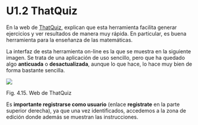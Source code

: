 
# U1.2 ThatQuiz

En la web de [ThatQuiz](http://www.thatquiz.org/es/), explican que esta herramienta facilita generar ejercicios y ver resultados de manera muy rápida. En particular, es buena herramienta para la enseñanza de las matemáticas.

La interfaz de esta herramienta on-line es la que se muestra en la siguiente imagen. Se trata de una aplicación de uso sencillo, pero que ha quedado algo **anticuada** o **desactualizada**, aunque lo que hace, lo hace muy bien de forma bastante sencilla.

![](that_inicio.jpg)
<td style="text-align: center;">Fig. 4.15. Web de ThatQuiz</td>

Es **importante registrarse como usuario** (enlace **registrate** en la parte superior derecha), ya que una vez identificados, accedemos a la zona de edición donde además se muestran las instrucciones.

